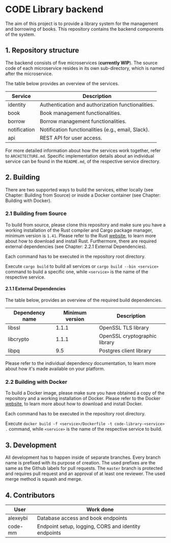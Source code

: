 # CODE Library backend

The aim of this project is to provide a library system for the management
and borrowing of books. This repository contains the backend components of the system.


## 1. Repository structure

The backend consists of five microservices (**currently WIP**). The source code of each microservice resides in its own sub-directory, which is named after the microservice.

The table below provides an overview of the services.

| Service | Description |
| --- | --- |
| identity | Authentication and authorization functionalities. |
| book | Book management functionalities. |
| borrow | Borrow management functionalities. |
| notification | Notification functionalities (e.g., email, Slack). |
| api | REST API for user access. |

For more detailed information about how the services work together, refer to `ARCHITECTURE.md`.
Specific implementation details about an individual service can be found in the `README.md`, of the respective service directory.


## 2. Building

There are two supported ways to build the services, either locally (see Chapter: Building from Source) or
inside a Docker container (see Chapter: Building with Docker).


### 2.1 Building from Source

To build from source, please clone this repository and make sure you have a working
installation of the Rust compiler and Cargo package manager, minimum version is `1.41`. Please refer to the Rust
[website](https://www.rust-lang.org/tools/install), to learn more about how to download and install Rust.
Furthermore, there are required external dependencies (see Chapter: 2.2.1 External Dependencies).

Each command has to be executed in the repository root directory.

Execute `cargo build` to build all services or `cargo build --bin <service>` command to build a specific one, while `<service>` is the name of the respective service.

#### 2.1.1 External Dependencies

The table below, provides an overview of the required build dependencies.

| Dependency name | Minimum version | Description |
| --- | --- | --- |
| libssl | 1.1.1 | OpenSSL TLS library |
| libcrypto | 1.1.1 | OpenSSL cryptographic library |
| libpq | 9.5 | Postgres client library |

Please refer to the individual dependency documentation, to learn more about how it's made available on your platform.


### 2.2 Building with Docker

To build a Docker image, please make sure you have obtained a copy of the repository and a working
installation of Docker. Please refer to the Docker [website](https://docs.docker.com/), to learn more about how to download and install Docker.

Each command has to be executed in the repository root directory.

Execute `docker build -f <service>/Dockerfile -t code-library-<service> .` command, while `<service>` is the name of the respective service to build.


## 3. Development

All development has to happen inside of separate branches. Every branch name is prefixed with its purpose of creation.
The used prefixes are the same as the Github labels for pull requests.
The `master` branch is protected and requires pull request and an approval of at least one reviewer.
The used merge method is squash and merge.


## 4. Contributors

|User|Work done|
|---|---|
|alexeybi|Database access and book endpoints|
|code-mm|Endpoint setup, logging, CORS and identity endpoints|


